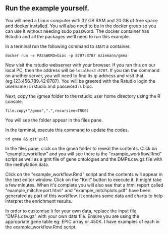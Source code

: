 ## Run the example yourself.

You will need a Linux computer with 32 GB RAM and 20 GB of free space and docker installed.
You will also need to be in the docker group so you can use it without needing sudo password.
The docker container has Rstudio and all the packages we'll need to run this example.

In a terminal run the following command to start a container.

```
docker run -e PASSWORD=bioc -p 8787:8787 mziemann/gmea
```

Now visit the rstudio webserver with your browser.
If you ran this on our local PC, then the address will be `localhost:8787`.
If you ran the command on another server, you will need to find its ip address and visit that (eg:123.456.789.42:8787).
You will be greeted with the Rstudio login the username is rstudio and password is bioc.

Next, copy the /gmea folder to the rstudio user home directory using the R console.

```
file.copy("/gmea",".",recursive=TRUE)
```
You will see the folder appear in the files pane.

In the terminal, execute this command to update the codes.

```
cd gmea && git pull
```

In the files pane, click on the gmea folder to reveal the contents. 
Click on "example_workflow" and you will see there is the "example_workflow.Rmd" script
as well as a gmt file of gene ontologies and the DMPs.csv.gz file with the methylation
data.

Click on the "example_workflow.Rmd" script and the contents will appear in the text editor
window.
Click on the "Knit" button to execute it.
It might take a few minutes.
When it's complete you will also see that a html report called "example_mitchreport.html"
and "example_mitchplots.pdf" have been generated as part of this workflow.
It contains some data and charts to help interpret the enrichment results.

In order to customise it for your own data, replace the input file "DMPs.csv.gz" with your own data file.
Ensure you are using the appropriate gene table eg: EPIC array or 450K.
I have examples of each in the example_workflow.Rmd script.
